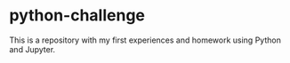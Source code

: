 # python-challenge
This is a repository with my first experiences and homework using Python and Jupyter.
